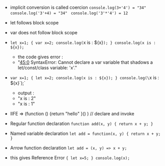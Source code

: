 * implicit conversion is called coercion
`console.log(3+'4') = "34" `
`console.log('3'+4) = "34" ` 
`console.log('3'*'4') = 12 ` 

* let follows block scope

* var does not follow block scope

* `let x=1;
{
	var x=2;
	console.log(`x is : ${x}`);
}
console.log(x is : ${x});`

  - the code gives error :
  - "<a class='gotoLine' href='#45:0'>45:0</a> SyntaxError: Cannot declare a var variable that shadows a let/const/class variable: 'x'."

* `var x=1;
{
	let x=2;
	console.log(x is : ${x});
}
console.log(\`x is : ${x}\`);`

  - output :
  - "x is : 2"
  - "x is : 1"

* IIFE => (function () {return "hello" }() ) // declare and invoke

* Regular function declaration
`function add(x, y)
{
  return x + y;
}`
 
* Named variable declaration
`let add = function(x, y)
{
  return x + y;
}`

* Arrow function declaration
`let add = (x, y) => x + y;`

* this gives Reference Error
`{
	let x=5;
}
console.log(x);
`


